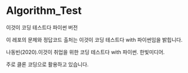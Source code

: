 # Algorithm_Test
이것이 코딩 테스트다 파이썬 버전

이 레포의 문제와 정답코드 출처는 이것이 코딩 테스트다 with 파이썬임을 밝힙니다.

나동빈(2020).이것이 취업을 위한 코딩 테스트다 with 파이썬. 한빛미디어.

주로 클론 코딩으로 활용하고 있습니다.

